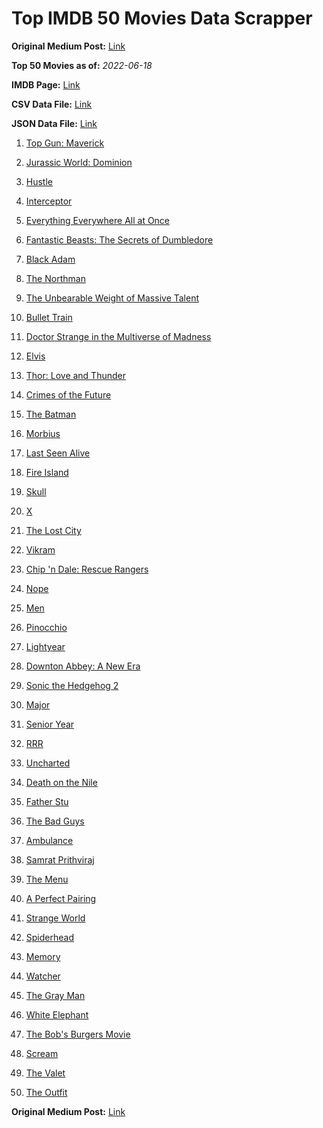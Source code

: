 # Top IMDB 50 Movies Data Scrapper

**Original Medium Post:** [Link](https://medium.com/@nishantsahoo/which-movie-should-i-watch-5c83a3c0f5b1) 

**Top 50 Movies as of:** _2022-06-18_

**IMDB Page:** [Link](http://www.imdb.com/search/title?release_date=2022,2022&title_type=feature)

**CSV Data File:** [Link](/Data/data.csv)

**JSON Data File:** [Link](/Data/data.json)

1. [Top Gun: Maverick](https://www.imdb.com/title/tt1745960/?ref_=adv_li_tt)

2. [Jurassic World: Dominion](https://www.imdb.com/title/tt8041270/?ref_=adv_li_tt)

3. [Hustle](https://www.imdb.com/title/tt8009428/?ref_=adv_li_tt)

4. [Interceptor](https://www.imdb.com/title/tt14174940/?ref_=adv_li_tt)

5. [Everything Everywhere All at Once](https://www.imdb.com/title/tt6710474/?ref_=adv_li_tt)

6. [Fantastic Beasts: The Secrets of Dumbledore](https://www.imdb.com/title/tt4123432/?ref_=adv_li_tt)

7. [Black Adam](https://www.imdb.com/title/tt6443346/?ref_=adv_li_tt)

8. [The Northman](https://www.imdb.com/title/tt11138512/?ref_=adv_li_tt)

9. [The Unbearable Weight of Massive Talent](https://www.imdb.com/title/tt11291274/?ref_=adv_li_tt)

10. [Bullet Train](https://www.imdb.com/title/tt12593682/?ref_=adv_li_tt)

11. [Doctor Strange in the Multiverse of Madness](https://www.imdb.com/title/tt9419884/?ref_=adv_li_tt)

12. [Elvis](https://www.imdb.com/title/tt3704428/?ref_=adv_li_tt)

13. [Thor: Love and Thunder](https://www.imdb.com/title/tt10648342/?ref_=adv_li_tt)

14. [Crimes of the Future](https://www.imdb.com/title/tt14549466/?ref_=adv_li_tt)

15. [The Batman](https://www.imdb.com/title/tt1877830/?ref_=adv_li_tt)

16. [Morbius](https://www.imdb.com/title/tt5108870/?ref_=adv_li_tt)

17. [Last Seen Alive](https://www.imdb.com/title/tt15004136/?ref_=adv_li_tt)

18. [Fire Island](https://www.imdb.com/title/tt15218000/?ref_=adv_li_tt)

19. [Skull](https://www.imdb.com/title/tt11866324/?ref_=adv_li_tt)

20. [X](https://www.imdb.com/title/tt13560574/?ref_=adv_li_tt)

21. [The Lost City](https://www.imdb.com/title/tt13320622/?ref_=adv_li_tt)

22. [Vikram](https://www.imdb.com/title/tt9179430/?ref_=adv_li_tt)

23. [Chip 'n Dale: Rescue Rangers](https://www.imdb.com/title/tt3513500/?ref_=adv_li_tt)

24. [Nope](https://www.imdb.com/title/tt10954984/?ref_=adv_li_tt)

25. [Men](https://www.imdb.com/title/tt13841850/?ref_=adv_li_tt)

26. [Pinocchio](https://www.imdb.com/title/tt4593060/?ref_=adv_li_tt)

27. [Lightyear](https://www.imdb.com/title/tt10298810/?ref_=adv_li_tt)

28. [Downton Abbey: A New Era](https://www.imdb.com/title/tt11703710/?ref_=adv_li_tt)

29. [Sonic the Hedgehog 2](https://www.imdb.com/title/tt12412888/?ref_=adv_li_tt)

30. [Major](https://www.imdb.com/title/tt9851854/?ref_=adv_li_tt)

31. [Senior Year](https://www.imdb.com/title/tt5315212/?ref_=adv_li_tt)

32. [RRR](https://www.imdb.com/title/tt8178634/?ref_=adv_li_tt)

33. [Uncharted](https://www.imdb.com/title/tt1464335/?ref_=adv_li_tt)

34. [Death on the Nile](https://www.imdb.com/title/tt7657566/?ref_=adv_li_tt)

35. [Father Stu](https://www.imdb.com/title/tt14439896/?ref_=adv_li_tt)

36. [The Bad Guys](https://www.imdb.com/title/tt8115900/?ref_=adv_li_tt)

37. [Ambulance](https://www.imdb.com/title/tt4998632/?ref_=adv_li_tt)

38. [Samrat Prithviraj](https://www.imdb.com/title/tt9637132/?ref_=adv_li_tt)

39. [The Menu](https://www.imdb.com/title/tt9764362/?ref_=adv_li_tt)

40. [A Perfect Pairing](https://www.imdb.com/title/tt15215512/?ref_=adv_li_tt)

41. [Strange World](https://www.imdb.com/title/tt10298840/?ref_=adv_li_tt)

42. [Spiderhead](https://www.imdb.com/title/tt9783600/?ref_=adv_li_tt)

43. [Memory](https://www.imdb.com/title/tt11827628/?ref_=adv_li_tt)

44. [Watcher](https://www.imdb.com/title/tt12004038/?ref_=adv_li_tt)

45. [The Gray Man](https://www.imdb.com/title/tt1649418/?ref_=adv_li_tt)

46. [White Elephant](https://www.imdb.com/title/tt14686544/?ref_=adv_li_tt)

47. [The Bob's Burgers Movie](https://www.imdb.com/title/tt7466442/?ref_=adv_li_tt)

48. [Scream](https://www.imdb.com/title/tt11245972/?ref_=adv_li_tt)

49. [The Valet](https://www.imdb.com/title/tt4081630/?ref_=adv_li_tt)

50. [The Outfit](https://www.imdb.com/title/tt14114802/?ref_=adv_li_tt)

**Original Medium Post:** [Link](https://medium.com/@nishantsahoo/which-movie-should-i-watch-5c83a3c0f5b1) 
